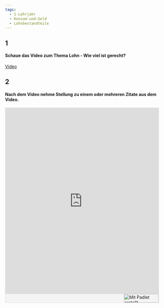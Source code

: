 ```yaml
---
tags:
  - 1-Lehrjahr
  - Konsum-und-Geld
  - Lohnbestandteile
---
```

## 1 
#### Schaue das Video zum Thema Lohn - Wie viel ist gerecht?

[Video](https://www.nanoo.tv/link/v/oqZBFvNu)
## 2
#### Nach dem Video nehme Stellung zu einem oder mehreren Zitate aus dem Video.

<div class="padlet-embed" style="border:1px solid rgba(0,0,0,0.1);border-radius:2px;box-sizing:border-box;overflow:hidden;position:relative;width:100%;background:#F4F4F4"><p style="padding:0;margin:0"><iframe src="https://padlet.com/embed/d2upccenvk7grzai" frameborder="0" allow="camera;microphone;geolocation" style="width:100%;height:608px;display:block;padding:0;margin:0"></iframe></p><div style="display:flex;align-items:center;justify-content:end;margin:0;height:28px"><a href="https://padlet.com?ref=embed" style="display:block;flex-grow:0;margin:0;border:none;padding:0;text-decoration:none" target="_blank"><div style="display:flex;align-items:center;"><img src="https://padlet.net/embeds/made_with_padlet_2022.png" width="114" height="28" style="padding:0;margin:0;background:0 0;border:none;box-shadow:none" alt="Mit Padlet erstellt"></div></a></div></div>
